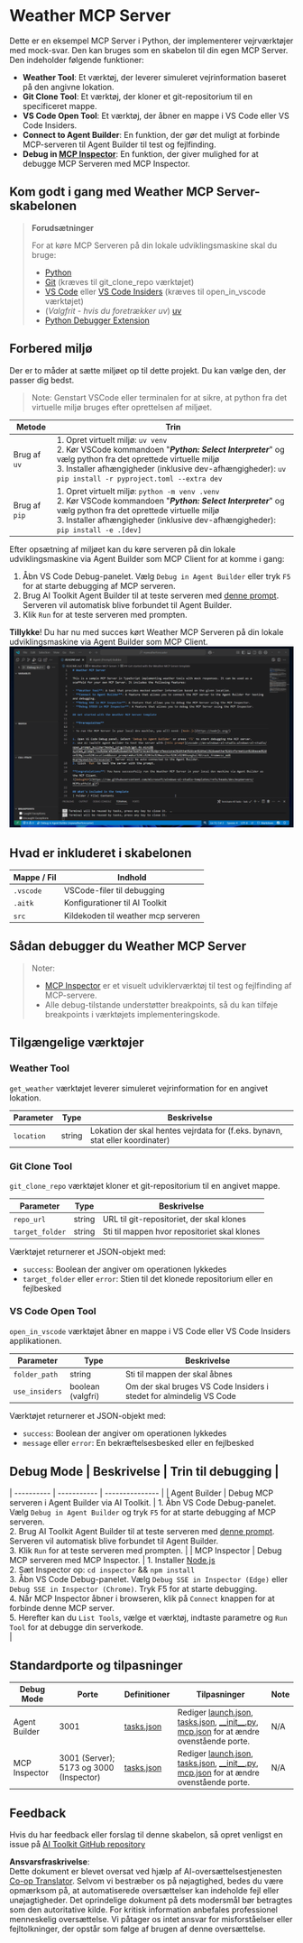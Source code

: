<!--
CO_OP_TRANSLATOR_METADATA:
{
  "original_hash": "a3f252a62f059360855de5331a575898",
  "translation_date": "2025-06-10T07:12:18+00:00",
  "source_file": "10-StreamliningAIWorkflowsBuildingAnMCPServerWithAIToolkit/lab4/code/github_mcp_server/README.md",
  "language_code": "da"
}
-->
# Weather MCP Server

Dette er en eksempel MCP Server i Python, der implementerer vejrværktøjer med mock-svar. Den kan bruges som en skabelon til din egen MCP Server. Den indeholder følgende funktioner:

- **Weather Tool**: Et værktøj, der leverer simuleret vejrinformation baseret på den angivne lokation.
- **Git Clone Tool**: Et værktøj, der kloner et git-repositorium til en specificeret mappe.
- **VS Code Open Tool**: Et værktøj, der åbner en mappe i VS Code eller VS Code Insiders.
- **Connect to Agent Builder**: En funktion, der gør det muligt at forbinde MCP-serveren til Agent Builder til test og fejlfinding.
- **Debug in [MCP Inspector](https://github.com/modelcontextprotocol/inspector)**: En funktion, der giver mulighed for at debugge MCP Serveren med MCP Inspector.

## Kom godt i gang med Weather MCP Server-skabelonen

> **Forudsætninger**
>
> For at køre MCP Serveren på din lokale udviklingsmaskine skal du bruge:
>
> - [Python](https://www.python.org/)
> - [Git](https://git-scm.com/) (kræves til git_clone_repo værktøjet)
> - [VS Code](https://code.visualstudio.com/) eller [VS Code Insiders](https://code.visualstudio.com/insiders/) (kræves til open_in_vscode værktøjet)
> - (*Valgfrit - hvis du foretrækker uv*) [uv](https://github.com/astral-sh/uv)
> - [Python Debugger Extension](https://marketplace.visualstudio.com/items?itemName=ms-python.debugpy)

## Forbered miljø

Der er to måder at sætte miljøet op til dette projekt. Du kan vælge den, der passer dig bedst.

> Note: Genstart VSCode eller terminalen for at sikre, at python fra det virtuelle miljø bruges efter oprettelsen af miljøet.

| Metode | Trin |
| -------- | ----- |
| Brug af `uv` | 1. Opret virtuelt miljø: `uv venv` <br>2. Kør VSCode kommandoen "***Python: Select Interpreter***" og vælg python fra det oprettede virtuelle miljø <br>3. Installer afhængigheder (inklusive dev-afhængigheder): `uv pip install -r pyproject.toml --extra dev` |
| Brug af `pip` | 1. Opret virtuelt miljø: `python -m venv .venv` <br>2. Kør VSCode kommandoen "***Python: Select Interpreter***" og vælg python fra det oprettede virtuelle miljø<br>3. Installer afhængigheder (inklusive dev-afhængigheder): `pip install -e .[dev]` |

Efter opsætning af miljøet kan du køre serveren på din lokale udviklingsmaskine via Agent Builder som MCP Client for at komme i gang:
1. Åbn VS Code Debug-panelet. Vælg `Debug in Agent Builder` eller tryk `F5` for at starte debugging af MCP serveren.
2. Brug AI Toolkit Agent Builder til at teste serveren med [denne prompt](../../../../../../../../../../../open_prompt_builder). Serveren vil automatisk blive forbundet til Agent Builder.
3. Klik `Run` for at teste serveren med prompten.

**Tillykke**! Du har nu med succes kørt Weather MCP Serveren på din lokale udviklingsmaskine via Agent Builder som MCP Client.  
![DebugMCP](https://raw.githubusercontent.com/microsoft/windows-ai-studio-templates/refs/heads/dev/mcpServers/mcp_debug.gif)

## Hvad er inkluderet i skabelonen

| Mappe / Fil | Indhold                                     |
| ------------ | -------------------------------------------- |
| `.vscode`    | VSCode-filer til debugging                   |
| `.aitk`      | Konfigurationer til AI Toolkit                |
| `src`        | Kildekoden til weather mcp serveren            |

## Sådan debugger du Weather MCP Server

> Noter:
> - [MCP Inspector](https://github.com/modelcontextprotocol/inspector) er et visuelt udviklerværktøj til test og fejlfinding af MCP-servere.
> - Alle debug-tilstande understøtter breakpoints, så du kan tilføje breakpoints i værktøjets implementeringskode.

## Tilgængelige værktøjer

### Weather Tool  
`get_weather` værktøjet leverer simuleret vejrinformation for en angivet lokation.

| Parameter | Type | Beskrivelse |
| --------- | ---- | ----------- |
| `location` | string | Lokation der skal hentes vejrdata for (f.eks. bynavn, stat eller koordinater) |

### Git Clone Tool  
`git_clone_repo` værktøjet kloner et git-repositorium til en angivet mappe.

| Parameter | Type | Beskrivelse |
| --------- | ---- | ----------- |
| `repo_url` | string | URL til git-repositoriet, der skal klones |
| `target_folder` | string | Sti til mappen hvor repositoriet skal klones |

Værktøjet returnerer et JSON-objekt med:
- `success`: Boolean der angiver om operationen lykkedes
- `target_folder` eller `error`: Stien til det klonede repositorium eller en fejlbesked

### VS Code Open Tool  
`open_in_vscode` værktøjet åbner en mappe i VS Code eller VS Code Insiders applikationen.

| Parameter | Type | Beskrivelse |
| --------- | ---- | ----------- |
| `folder_path` | string | Sti til mappen der skal åbnes |
| `use_insiders` | boolean (valgfri) | Om der skal bruges VS Code Insiders i stedet for almindelig VS Code |

Værktøjet returnerer et JSON-objekt med:
- `success`: Boolean der angiver om operationen lykkedes
- `message` eller `error`: En bekræftelsesbesked eller en fejlbesked

## Debug Mode | Beskrivelse | Trin til debugging |
| ---------- | ----------- | --------------- |
| Agent Builder | Debug MCP serveren i Agent Builder via AI Toolkit. | 1. Åbn VS Code Debug-panelet. Vælg `Debug in Agent Builder` og tryk `F5` for at starte debugging af MCP serveren.<br>2. Brug AI Toolkit Agent Builder til at teste serveren med [denne prompt](../../../../../../../../../../../open_prompt_builder). Serveren vil automatisk blive forbundet til Agent Builder.<br>3. Klik `Run` for at teste serveren med prompten. |
| MCP Inspector | Debug MCP serveren med MCP Inspector. | 1. Installer [Node.js](https://nodejs.org/)<br> 2. Sæt Inspector op: `cd inspector` && `npm install` <br> 3. Åbn VS Code Debug-panelet. Vælg `Debug SSE in Inspector (Edge)` eller `Debug SSE in Inspector (Chrome)`. Tryk F5 for at starte debugging.<br> 4. Når MCP Inspector åbner i browseren, klik på `Connect` knappen for at forbinde denne MCP server.<br> 5. Herefter kan du `List Tools`, vælge et værktøj, indtaste parametre og `Run Tool` for at debugge din serverkode.<br> |

## Standardporte og tilpasninger

| Debug Mode | Porte | Definitioner | Tilpasninger | Note |
| ---------- | ----- | ------------ | -------------- |-------------- |
| Agent Builder | 3001 | [tasks.json](../../../../../../10-StreamliningAIWorkflowsBuildingAnMCPServerWithAIToolkit/lab4/code/github_mcp_server/.vscode/tasks.json) | Rediger [launch.json](../../../../../../10-StreamliningAIWorkflowsBuildingAnMCPServerWithAIToolkit/lab4/code/github_mcp_server/.vscode/launch.json), [tasks.json](../../../../../../10-StreamliningAIWorkflowsBuildingAnMCPServerWithAIToolkit/lab4/code/github_mcp_server/.vscode/tasks.json), [\_\_init\_\_.py](../../../../../../10-StreamliningAIWorkflowsBuildingAnMCPServerWithAIToolkit/lab4/code/github_mcp_server/src/__init__.py), [mcp.json](../../../../../../10-StreamliningAIWorkflowsBuildingAnMCPServerWithAIToolkit/lab4/code/github_mcp_server/.aitk/mcp.json) for at ændre ovenstående porte. | N/A |
| MCP Inspector | 3001 (Server); 5173 og 3000 (Inspector) | [tasks.json](../../../../../../10-StreamliningAIWorkflowsBuildingAnMCPServerWithAIToolkit/lab4/code/github_mcp_server/.vscode/tasks.json) | Rediger [launch.json](../../../../../../10-StreamliningAIWorkflowsBuildingAnMCPServerWithAIToolkit/lab4/code/github_mcp_server/.vscode/launch.json), [tasks.json](../../../../../../10-StreamliningAIWorkflowsBuildingAnMCPServerWithAIToolkit/lab4/code/github_mcp_server/.vscode/tasks.json), [\_\_init\_\_.py](../../../../../../10-StreamliningAIWorkflowsBuildingAnMCPServerWithAIToolkit/lab4/code/github_mcp_server/src/__init__.py), [mcp.json](../../../../../../10-StreamliningAIWorkflowsBuildingAnMCPServerWithAIToolkit/lab4/code/github_mcp_server/.aitk/mcp.json) for at ændre ovenstående porte.| N/A |

## Feedback

Hvis du har feedback eller forslag til denne skabelon, så opret venligst en issue på [AI Toolkit GitHub repository](https://github.com/microsoft/vscode-ai-toolkit/issues)

**Ansvarsfraskrivelse**:  
Dette dokument er blevet oversat ved hjælp af AI-oversættelsestjenesten [Co-op Translator](https://github.com/Azure/co-op-translator). Selvom vi bestræber os på nøjagtighed, bedes du være opmærksom på, at automatiserede oversættelser kan indeholde fejl eller unøjagtigheder. Det oprindelige dokument på dets modersmål bør betragtes som den autoritative kilde. For kritisk information anbefales professionel menneskelig oversættelse. Vi påtager os intet ansvar for misforståelser eller fejltolkninger, der opstår som følge af brugen af denne oversættelse.